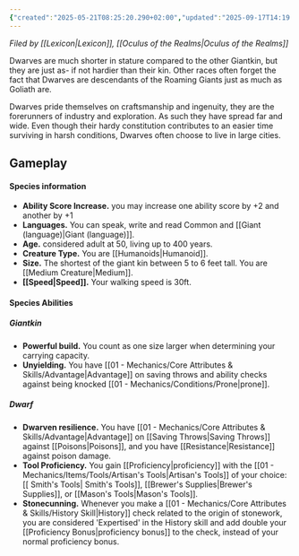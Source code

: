 ```yaml
---
{"created":"2025-05-21T08:25:20.290+02:00","updated":"2025-09-17T14:19:58.000+02:00","cssclasses":null,"tags":null,"dg-publish":true,"permalink":"/02-species-and-cultures/giantkin/dwarves/","dgPassFrontmatter":true}
---
```


*Filed by [[Lexicon\|Lexicon]], [[Oculus of the Realms\|Oculus of the Realms]]*

Dwarves are much shorter in stature compared to the other Giantkin, but they are just as- if not hardier than their kin. Other races often forget the fact that Dwarves are descendants of the Roaming Giants just as much as Goliath are.

Dwarves pride themselves on craftsmanship and ingenuity, they are the forerunners of industry and exploration. As such they have spread far and wide. Even though their hardy constitution contributes to an easier time surviving in harsh conditions, Dwarves often choose to live in large cities.

## Gameplay 
#### Species information 
- **Ability Score Increase.** you may increase one ability score by +2 and another by +1 
- **Languages.** You can speak, write and read Common and [[Giant (language)\|Giant (language)]]. 
- **Age.** considered adult at 50, living up to 400 years. 
- **Creature Type.** You are [[Humanoids\|Humanoid]].
- **Size.** The shortest of the giant kin between 5 to 6 feet tall. You are [[Medium Creature\|Medium]]. 
- **[[Speed\|Speed]].** Your walking speed is 30ft. 
#### Species Abilities 
##### Giantkin
- **Powerful build.** You count as one size larger when determining your carrying capacity.
- **Unyielding.** You have [[01 - Mechanics/Core Attributes & Skills/Advantage\|Advantage]] on saving throws and ability checks against being knocked [[01 - Mechanics/Conditions/Prone\|prone]].
##### Dwarf
- **Dwarven resilience.** You have [[01 - Mechanics/Core Attributes & Skills/Advantage\|Advantage]] on [[Saving Throws\|Saving Throws]] against [[Poisons\|Poisons]], and you have [[Resistance\|Resistance]] against poison damage.
- **Tool Proficiency.** You gain [[Proficiency\|proficiency]] with the [[01 - Mechanics/Items/Tools/Artisan's Tools\|Artisan's Tools]] of your choice:[[ Smith's Tools\| Smith's Tools]], [[Brewer's Supplies\|Brewer's Supplies]], or [[Mason's Tools\|Mason's Tools]].
- **Stonecunning.** Whenever you make a [[01 - Mechanics/Core Attributes & Skills/History Skill\|History]] check related to the origin of stonework, you are considered 'Expertised' in the History skill and add double your [[Proficiency Bonus\|proficiency bonus]] to the check, instead of your normal proficiency bonus.